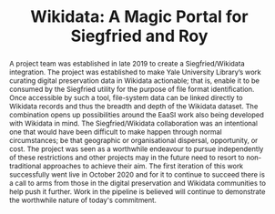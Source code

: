 ---
abstract: 'A project team was established in late 2019 to create a Siegfried/Wikidata
  integration. The project was established to make Yale University Library’s work
  curating digital preservation data in Wikidata actionable; that is, enable it to
  be consumed by the Siegfried utility for the purpose of file format identification.
  Once accessible by such a tool, file-system data can be linked directly to Wikidata
  records and thus the breadth and depth of the Wikidata dataset. The combination
  opens up possibilities around the EaaSI work also being developed with Wikidata
  in mind. The Siegfried/Wikidata collaboration was an intentional one that would
  have been difficult to make happen through normal circumstances; be that geographic
  or organisational dispersal, opportunity, or cost. The project was seen as a worthwhile
  endeavour to pursue independently of these restrictions and other projects may in
  the future need to resort to non-traditional approaches to achieve their aim. The
  first iteration of this work successfully went live in October 2020 and for it to
  continue to succeed there is a call to arms from those in the digital preservation
  and Wikidata communities to help push it further. Work in the pipeline is believed
  will continue to demonstrate the worthwhile nature of today''s commitment.


  '
creators:
- Spencer, Ross
- Thornton, Katherine
- Lehane, Richard
- Cochrane, Euan
date: null
document_url: https://services.phaidra.univie.ac.at/api/object/o:1424926/download
grand_parent: iPRES
institutions:
- Ravensburger AG
- Yale University Library
- International Atomic Energy Agency
keywords:
- wikidata
- wikidp
- format-identification
- siegfried
- collaboration
landing_page_url: https://phaidra.univie.ac.at/o:1424926
language: eng
layout: publication
license: CC BY 4.0 International
notes_url: null
parent: iPRES 2021
publication_type: paper
size: 567766
slides_url: null
source_name: iPRES
stream_url: null
title: 'Wikidata: A Magic Portal for Siegfried and Roy'
year: 2021
---
